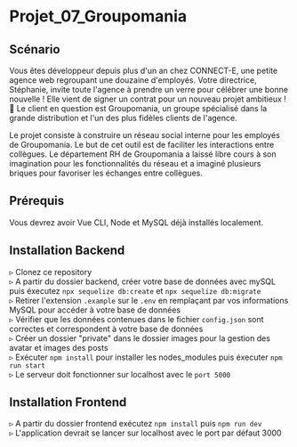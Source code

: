 # Projet_07_Groupomania

## Scénario 

Vous êtes développeur depuis plus d'un an chez CONNECT-E, une petite agence web regroupant une douzaine d'employés.
Votre directrice, Stéphanie, invite toute l'agence à prendre un verre pour célébrer une bonne nouvelle ! Elle vient de signer un contrat pour un nouveau projet ambitieux ! 🥂
Le client en question est Groupomania, un groupe spécialisé dans la grande distribution et l'un des plus fidèles clients de l'agence.

Le projet consiste à construire un réseau social interne pour les employés de Groupomania. 
Le but de cet outil est de faciliter les interactions entre collègues. 
Le département RH de Groupomania a laissé libre cours à son imagination pour les fonctionnalités du réseau 
et a imaginé plusieurs briques pour favoriser les échanges entre collègues.

## Prérequis

Vous devrez avoir Vue CLI, Node et MySQL déjà installés localement.

## Installation Backend 

▹ Clonez ce repository  
▹ A partir du dossier backend, créer votre base de données avec mySQL puis éxecutez `npx sequelize db:create` et `npx sequelize db:migrate`  
▹ Retirer l'extension `.example` sur le `.env` en remplaçant par vos informations MySQL pour accéder à votre base de données  
▹ Vérifier que les données contenues dans le fichier `config.json` sont correctes et correspondent à votre base de données  
▹ Créer un dossier "private" dans le dossier images pour la gestion des avatar et images des posts  
▹ Exécuter `npm install` pour installer les nodes_modules puis éxecuter `npm run start`  
▹ Le serveur doit fonctionner sur localhost avec le `port 5000`   

## Installation Frontend

▹ A partir du dossier frontend exécutez `npm install` puis `npm run dev`  
▹ L'application devrait se lancer sur localhost avec le port par défaut 3000  
